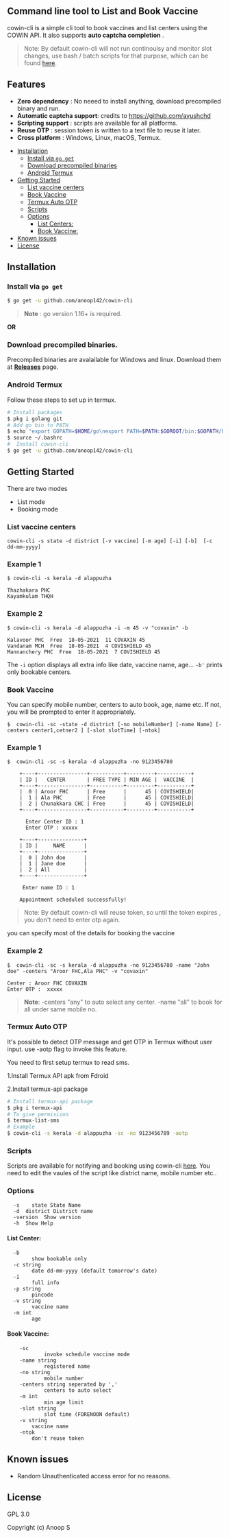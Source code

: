 
## Command line  tool to List and Book Vaccine
cowin-cli is a simple cli tool to book vaccines and list centers using the COWIN API. It also supports **auto captcha completion** .


>Note: By default cowin-cli will not run continoulsy and monitor slot changes, use bash / batch scripts for that purpose, which can be found [here](#scripts).


## Features
* **Zero dependency** : No neeed to install anything, download precompiled binary and run.
* **Automatic captcha support**: credits to https://github.com/ayushchd
* **Scripting support** : scripts are available for all platforms.
* **Reuse OTP** : session token is written to a text file to reuse it later.
* **Cross platform** : Windows, Linux, macOS, Termux.


- [Installation](#installation)
  - [Install via `go get`](#install-via-go-get)
  - [Download precompiled binaries](#download-precompiled-binaries)
  - [Android Termux](#android-termux)
- [Getting Started](#getting-started)
  - [List vaccine centers](#list-vaccine-centers)
  - [Book Vaccine](#book-vaccine)
  - [Termux Auto OTP](#termux-auto-otp)
  - [Scripts](#scripts)
  - [Options](#options)
    - [List Centers:](#list-center)
    - [Book Vaccine:](#book-vaccine)
- [Known issues](#known-issues)
- [License](#license)


## Installation

### Install via `go get`
```bash
$ go get -u github.com/anoop142/cowin-cli
```
> **Note** : go version 1.16+ is required.

**OR**

### Download precompiled binaries.
Precompiled binaries are avalailable for Windows and linux.
Download them at 
**[Releases](https://github.com/anoop142/cowin-cli/releases)** page.

### Android Termux 
Follow these steps to set up in termux.
```bash
# Install packages
$ pkg i golang git
# Add go bin to PATH
$ echo "export GOPATH=$HOME/go\nexport PATH=$PATH:$GOROOT/bin:$GOPATH/bin" >> ~/.bashrc
$ source ~/.bashrc
#  Install cowin-cli
$ go get -u github.com/anoop142/cowin-cli
```


## Getting Started
There are two modes

* List mode
* Booking mode

### **List vaccine centers**

```
cowin-cli -s state -d district [-v vaccine] [-m age] [-i] [-b]  [-c dd-mm-yyyy]
```
### Example 1
```console
$ cowin-cli -s kerala -d alappuzha 

Thazhakara PHC
Kayamkulam THQH  
```

### Example 2
```console
$ cowin-cli -s kerala -d alappuzha -i -m 45 -v "covaxin" -b

Kalavoor PHC  Free  18-05-2021  11 COVAXIN 45
Vandanam MCH  Free  18-05-2021  4 COVISHIELD 45
Mannanchery PHC  Free  18-05-2021  7 COVISHIELD 45
```

The `-i` option displays all extra info like date, vaccine name, age...
`-b'` prints only bookable centers.



### **Book Vaccine**

You can specify mobile number, centers to auto book, age, name etc. 
If not, you will be prompted to enter it appropriately.
```console
$  cowin-cli -sc -state -d district [-no mobileNumber] [-name Name] [-centers center1,cetner2 ] [-slot slotTime] [-ntok]
```
### Example 1
```console
$  cowin-cli -sc -s kerala -d alappuzha -no 9123456780

    +----+----------------+-----------+---------+-----------+
    | ID |   CENTER       | FREE TYPE | MIN AGE |  VACCINE  |
    +----+----------------+-----------+---------+-----------+
    |  0 | Aroor FHC      | Free      |      45 | COVISHIELD|
    |  1 | Ala PHC        | Free      |      45 | COVISHIELD|
    |  2 | Chunakkara CHC | Free      |      45 | COVISHIELD|
    +----+----------------+-----------+---------+-----------+

      Enter Center ID : 1
      Enter OTP : xxxxx

    +----+---------------+
    | ID |     NAME      |
    +----+---------------+
    |  0 | John doe      |
    |  1 | Jane doe      |
    |  2 | All           |
    +----+---------------+

     Enter name ID : 1

    Appointment scheduled successfully!
```
>Note: By default cowin-cli will reuse token, so until the token expires , you don't need to enter otp again.

you can specify most of the details for booking the vaccine

### Example 2
```console
$  cowin-cli -sc -s kerala -d alappuzha -no 9123456780 -name "John doe" -centers "Aroor FHC,Ala PHC" -v "covaxin"

Center : Aroor FHC COVAXIN
Enter OTP :  xxxxx
```
>**Note**: -centers "any" to auto select any center.
>-name "all" to book for all under same mobile no.
 


### Termux Auto OTP
It's possible to detect OTP message and get OTP in Termux without user input. use -aotp flag to invoke this feature.

You need to first setup termux to read sms.

  1.Install Termux API apk from Fdroid

  2.Install termux-api package 

  ```bash
  # Install termux-api package
  $ pkg i termux-api
  # To give permisiion
  $ termux-list-sms
  # Example
  $ cowin-cli -s kerala -d alappuzha -sc -no 9123456789 -aotp
  ```

### Scripts
Scripts are available for notifying and booking using cowin-cli [here](scripts). You need to edit the vaules of the script like district name, mobile number etc..

### Options

```
  -s	state State Name
  -d  district District name
  -version	Show version
  -h  Show Help
```

#### List Center:

```
  -b	
        show bookable only
  -c string
        date dd-mm-yyyy (default tomorrow's date)
  -i	
        full info
  -p string
        pincode
  -v string
        vaccine name
  -m int
        age
```

#### Book Vaccine:

```
    -sc
            invoke schedule vaccine mode
    -name string
            registered name           
    -no string
            mobile number
    -centers string seperated by ','
            centers to auto select
    -m int
            min age limit
    -slot string
            slot time (FORENOON default)
    -v string
        vaccine name
    -ntok
    	don't reuse token

```

## Known issues
* Random Unauthenticated access error for no reasons.

## License

GPL 3.0

Copyright (c) Anoop S
